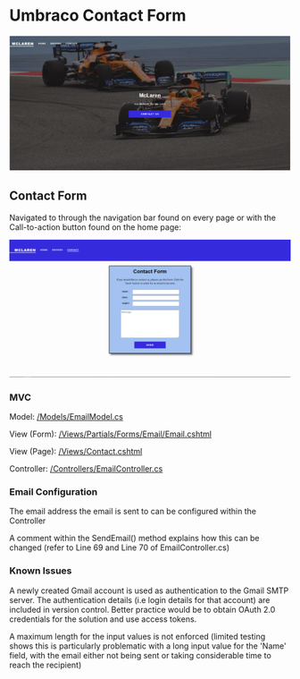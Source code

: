 # Umbraco Contact Form

![Home](McLarenUmbraco/documentation/images/Home.PNG)

## Contact Form
Navigated to through the navigation bar found on every page or with the Call-to-action button found on the home page:

![Contact](McLarenUmbraco/documentation/images/Contact.PNG)

### MVC
Model: [/Models/EmailModel.cs](https://github.com/DanielPitfield/Umbraco_Dev_Test/blob/master/McLarenUmbraco/Models/EmailModel.cs)

View (Form): [/Views/Partials/Forms/Email/Email.cshtml](https://github.com/DanielPitfield/Umbraco_Dev_Test/blob/master/McLarenUmbraco/Views/Partials/Forms/Email/Email.cshtml)

View (Page): [/Views/Contact.cshtml](https://github.com/DanielPitfield/Umbraco_Dev_Test/blob/master/McLarenUmbraco/Views/Contact.cshtml)

Controller: [/Controllers/EmailController.cs](https://github.com/DanielPitfield/Umbraco_Dev_Test/blob/master/McLarenUmbraco/Controllers/EmailController.cs)

### Email Configuration
The email address the email is sent to can be configured within the Controller

A comment within the SendEmail() method explains how this can be changed (refer to Line 69 and Line 70 of EmailController.cs)

### Known Issues
A newly created Gmail account is used as authentication to the Gmail SMTP server. The authentication details (i.e login details for that account) are included in version control.
Better practice would be to obtain OAuth 2.0 credentials for the solution and use access tokens.

A maximum length for the input values is not enforced (limited testing shows this is particularly problematic with a long input value for the 'Name' field, with the email either not being sent or taking considerable time to reach the recipient)
